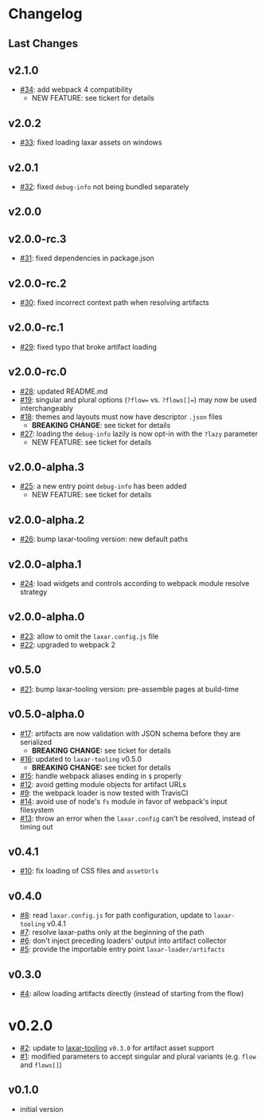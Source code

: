# Changelog

## Last Changes

## v2.1.0

- [#34](https://github.com/LaxarJS/laxar-loader/issues/34): add webpack 4 compatibility
   + NEW FEATURE: see tickert for details


## v2.0.2

- [#33](https://github.com/LaxarJS/laxar-loader/issues/33): fixed loading laxar assets on windows


## v2.0.1

- [#32](https://github.com/LaxarJS/laxar-loader/issues/32): fixed `debug-info` not being bundled separately


## v2.0.0
## v2.0.0-rc.3

- [#31](https://github.com/LaxarJS/laxar-loader/issues/31): fixed dependencies in package.json


## v2.0.0-rc.2

- [#30](https://github.com/LaxarJS/laxar-loader/issues/30): fixed incorrect context path when resolving artifacts


## v2.0.0-rc.1

- [#29](https://github.com/LaxarJS/laxar-loader/issues/29): fixed typo that broke artifact loading


## v2.0.0-rc.0

- [#28](https://github.com/LaxarJS/laxar-loader/issues/28): updated README.md
- [#19](https://github.com/LaxarJS/laxar-loader/issues/19): singular and plural options (`?flow=` vs. `?flows[]=`) may now be used interchangeably
- [#18](https://github.com/LaxarJS/laxar-loader/issues/18): themes and layouts must now have descriptor `.json` files
   + **BREAKING CHANGE**: see ticket for details
- [#27](https://github.com/LaxarJS/laxar-loader/issues/27): loading the `debug-info` lazily is now opt-in with the `?lazy` parameter
   + NEW FEATURE: see ticket for details


## v2.0.0-alpha.3

- [#25](https://github.com/LaxarJS/laxar-loader/issues/25): a new entry point `debug-info` has been added
   + NEW FEATURE: see ticket for details


## v2.0.0-alpha.2

- [#26](https://github.com/LaxarJS/laxar-loader/issues/26): bump laxar-tooling version: new default paths


## v2.0.0-alpha.1

- [#24](https://github.com/LaxarJS/laxar-loader/issues/24): load widgets and controls according to webpack module resolve strategy


## v2.0.0-alpha.0

- [#23](https://github.com/LaxarJS/laxar-loader/issues/23): allow to omit the `laxar.config.js` file
- [#22](https://github.com/LaxarJS/laxar-loader/issues/22): upgraded to webpack 2


## v0.5.0

- [#21](https://github.com/LaxarJS/laxar-loader/issues/21): bump laxar-tooling version: pre-assemble pages at build-time


## v0.5.0-alpha.0

- [#17](https://github.com/LaxarJS/laxar-loader/issues/17): artifacts are now validation with JSON schema before they are serialized
  + **BREAKING CHANGE:** see ticket for details
- [#16](https://github.com/LaxarJS/laxar-loader/issues/16): updated to `laxar-tooling` v0.5.0
  + **BREAKING CHANGE:** see ticket for details
- [#15](https://github.com/LaxarJS/laxar-loader/issues/15): handle webpack aliases ending in `$` properly
- [#12](https://github.com/LaxarJS/laxar-loader/issues/12): avoid getting module objects for artifact URLs
- [#9](https://github.com/LaxarJS/laxar-loader/issues/9): the webpack loader is now tested with TravisCI
- [#14](https://github.com/LaxarJS/laxar-loader/issues/14): avoid use of node's `fs` module in favor of webpack's input filesystem
- [#13](https://github.com/LaxarJS/laxar-loader/issues/13): throw an error when the `laxar.config` can't be resolved, instead of timing out


## v0.4.1

- [#10](https://github.com/LaxarJS/laxar-loader/issues/10): fix loading of CSS files and `assetUrls`


## v0.4.0

- [#8](https://github.com/LaxarJS/laxar-loader/issues/8): read `laxar.config.js` for path configuration, update to `laxar-tooling` v0.4.1
- [#7](https://github.com/LaxarJS/laxar-loader/issues/7): resolve laxar-paths only at the beginning of the path
- [#6](https://github.com/LaxarJS/laxar-loader/issues/6): don't inject preceding loaders' output into artifact collector
- [#5](https://github.com/LaxarJS/laxar-loader/issues/5): provide the importable entry point `laxar-loader/artifacts`


## v0.3.0

- [#4](https://github.com/LaxarJS/laxar-loader/issues/4): allow loading artifacts directly (instead of starting from the flow)


# v0.2.0

- [#2](https://github.com/LaxarJS/laxar-loader/issues/2): update to [laxar-tooling][] `v0.3.0` for artifact asset support
- [#1](https://github.com/LaxarJS/laxar-loader/issues/1): modified parameters to accept singular and plural variants (e.g. `flow` and `flows[]`)


## v0.1.0

- initial version

[laxar-tooling]: /LaxarJS/laxar-tooling
